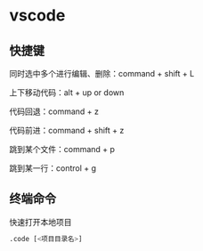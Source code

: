 # vscode

## 快捷键

同时选中多个进行编辑、删除：command + shift + L  

上下移动代码：alt + up or down  

代码回退：command + z  

代码前进：command + shift + z  

跳到某个文件：command + p  

跳到某一行：control + g  

## 终端命令

快速打开本地项目

```bash
.code [<项目目录名>]
```
